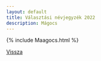 ```yaml
---
layout: default
title: Választási névjegyzék 2022
description: Mágocs
---
```


{% include Maagocs.html %}

[Vissza](./)